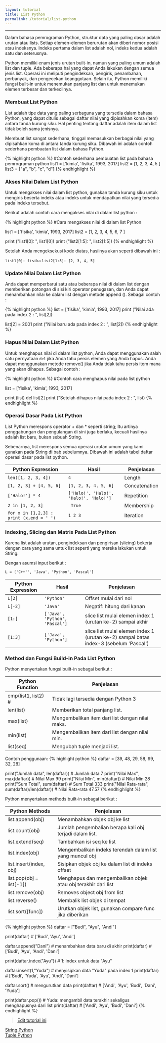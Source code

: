 ```yaml
---
layout: tutorial
title: List Python
permalink: /tutorial/list-python
---
```


---

Dalam bahasa pemrograman Python, struktur data yang paling dasar adalah urutan atau lists. Setiap elemen-elemen berurutan akan diberi nomor posisi atau indeksnya. Indeks pertama dalam list adalah nol, indeks kedua adalah satu dan seterusnya.

Python memiliki enam jenis urutan built-in, namun yang paling umum adalah list dan tuple. Ada beberapa hal yang dapat Anda lakukan dengan semua jenis list. Operasi ini meliputi pengindeksan, pengiris, penambahan, perbanyak, dan pengecekan keanggotaan. Selain itu, Python memiliki fungsi built-in untuk menemukan panjang list dan untuk menemukan elemen terbesar dan terkecilnya.

### Membuat List Python

List adalah tipe data yang paling serbaguna yang tersedia dalam bahasa Python, yang dapat ditulis sebagai daftar nilai yang dipisahkan koma (item) antara tanda kurung siku. Hal penting tentang daftar adalah item dalam list tidak boleh sama jenisnya.

Membuat list sangat sederhana, tinggal memasukkan berbagai nilai yang dipisahkan koma di antara tanda kurung siku. Dibawah ini adalah contoh sederhana pembuatan list dalam bahasa Python.

{% highlight python %}
#Contoh sederhana pembuatan list pada bahasa pemrograman python
list1 = ['kimia', 'fisika', 1993, 2017]
list2 = [1, 2, 3, 4, 5 ]
list3 = ["a", "b", "c", "d"]
{% endhighlight %}

### Akses Nilai Dalam List Python

Untuk mengakses nilai dalam list python, gunakan tanda kurung siku untuk mengiris beserta indeks atau indeks untuk mendapatkan nilai yang tersedia pada indeks tersebut.

Berikut adalah contoh cara mengakses nilai di dalam list python :


{% highlight python %}
#Cara mengakses nilai di dalam list Python

list1 = ['fisika', 'kimia', 1993, 2017]
list2 = [1, 2, 3, 4, 5, 6, 7 ]

print ("list1[0]: ", list1[0])
print ("list2[1:5]: ", list2[1:5])
{% endhighlight %}

Setelah Anda mengeksekusi kode diatas, hasilnya akan seperti dibawah ini :

`list1[0]: fisika`
`list2[1:5]: [2, 3, 4, 5]`

### Update Nilai Dalam List Python

Anda dapat memperbarui satu atau beberapa nilai di dalam list dengan memberikan potongan di sisi kiri operator penugasan, dan Anda dapat menambahkan nilai ke dalam list dengan metode append (). Sebagai contoh :


{% highlight python %}
list = ['fisika', 'kimia', 1993, 2017]
print ("Nilai ada pada index 2 : ", list[2])

list[2] = 2001
print ("Nilai baru ada pada index 2 : ", list[2])
{% endhighlight %}

### Hapus Nilai Dalam List Python

Untuk menghapus nilai di dalam list python, Anda dapat menggunakan salah satu pernyataan `del` jika Anda tahu persis elemen yang Anda hapus. Anda dapat menggunakan metode remove() jika Anda tidak tahu persis item mana yang akan dihapus. Sebagai contoh :

{% highlight python %}
#Contoh cara menghapus nilai pada list python

list = ['fisika', 'kimia', 1993, 2017]

print (list)
del list[2]
print ("Setelah dihapus nilai pada index 2 : ", list)
{% endhighlight %}

### Operasi Dasar Pada List Python

List Python merespons operator + dan * seperti string; Itu artinya penggabungan dan pengulangan di sini juga berlaku, kecuali hasilnya adalah list baru, bukan sebuah String.

Sebenarnya, list merespons semua operasi urutan umum yang kami gunakan pada String di bab sebelumnya. Dibawah ini adalah tabel daftar operasi dasar pada list python.

| Python Expression	| Hasil		| Penjelasan	| 
| --- | --- | --- |
| `len([1, 2, 3, 4])`		| `4`	| Length	| 
| `[1, 2, 3] + [4, 5, 6]`	| 	`[1, 2, 3, 4, 5, 6]`	| 	Concatenation	| 
| `['Halo!'] * 4`		| `['Halo!', 'Halo!', 'Halo!', 'Halo!']`	| 	Repetition	| 
| `2 in [1, 2, 3]`	| `	True`	| 	Membership	| 
| `for x in [1,2,3] : print (x,end = ' ')`	| 	`1 2 3`		| Iteration	| 

### Indexing, Slicing dan Matrix Pada List Python

Karena list adalah urutan, pengindeksan dan pengirisan (slicing) bekerja dengan cara yang sama untuk list seperti yang mereka lakukan untuk String.

Dengan asumsi input berikut :

`L = ['C++'', 'Java', 'Python', 'Pascal']`

 | Python Expression | 	Hasil | 	Penjelasan | 
 | --- | --- | --- | 
 | `L[2]`	 | `'Python'` | 	Offset mulai dari nol | 
 | `L[-2]` | 	`'Java'` | 	Negatif: hitung dari kanan | 
 | `[1:]`	 | `['Java', 'Python', 'Pascal']` | 	slice list mulai elemen index 1 (urutan ke-2) sampai akhir | 
 | `[1:3]`	 | `['Java', 'Python']` | 	slice list mulai elemen index 1 (urutan ke-2) sampai batas index-3 (sebelum 'Pascal') | 
 

### Method dan Fungsi Build-in Pada List Python

Python menyertakan fungsi built-in sebagai berikut :

| Python Function | 	Penjelasan | 
| --- | --- |
| cmp(list1, list2)	# |  Tidak lagi tersedia dengan Python 3 | 
| len(list)	 | Memberikan total panjang list. | 
| max(list)	 | Mengembalikan item dari list dengan nilai maks. | 
| min(list)	 | Mengembalikan item dari list dengan nilai min. | 
| list(seq)	 | Mengubah tuple menjadi list. | 

Contoh penggunaan:
{% highlight python %}
daftar = [39, 48, 29, 58, 99, 32, 28] 

print("Jumlah data", len(daftar)) # Jumlah data 7
print("Nilai Max", max(daftar))   # Nilai Max 99
print("Nilai Min", min(daftar))   # Nilai Min 28
print("Sum Total", sum(daftar))   # Sum Total 333
print("Nilai Rata-rata", sum(daftar)/len(daftar)) # Nilai Rata-rata 47.57
{% endhighlight %}

Python menyertakan methods built-in sebagai berikut :

 | Python Methods | 	Penjelasan | 
 | --- | --- | 
 | list.append(obj)	 | Menambahkan objek obj ke list | 
 | list.count(obj) | 	Jumlah pengembalian berapa kali obj terjadi dalam list. | 
 | list.extend(seq) | 	Tambahkan isi seq ke list | 
 | list.index(obj) | 	Mengembalikan indeks terendah dalam list yang muncul obj | 
 | list.insert(index, obj)	 | Sisipkan objek obj ke dalam list di indeks offset | 
 | list.pop(obj = list[-1])	 | Menghapus dan mengembalikan objek atau obj terakhir dari list | 
 | list.remove(obj) | 	Removes object obj from list | 
 | list.reverse() | 	Membalik list objek di tempat | 
 | list.sort([func])	 | Urutkan objek list, gunakan compare func jika diberikan | 

{% highlight python %}
daftar = ["Budi", "Ayu", "Andi"]

print(daftar) # ['Budi', 'Ayu', 'Andi']

daftar.append("Dani") # menambahkan data baru di akhir
print(daftar) # ['Budi', 'Ayu', 'Andi', 'Dani']

print(daftar.index("Ayu")) # 1: index untuk data "Ayu"

daftar.insert(1,"Yuda") # menyisipkan data "Yuda" pada index 1
print(daftar) # ['Budi', 'Yuda', 'Ayu', 'Andi', 'Dani']

daftar.sort() # mengurutkan data
print(daftar) # ['Andi', 'Ayu', 'Budi', 'Dani', 'Yuda']

print(daftar.pop()) # Yuda: mengambil data terakhir sekaligus menghapusnya dari list
print(daftar) # ['Andi', 'Ayu', 'Budi', 'Dani']
{% endhighlight %}


> [Edit tutorial ini](https://github.com/belajarpythoncom/belajarpythoncom.github.io/edit/master/tutorials/list-python.md)

<div class="row navigation-tutorial">
    <div class="col-md-6 prev-tutorial">
        <a href="/tutorial/string-python"><i class="fas fa-arrow-circle-left"></i>String Python</a>
    </div>
    <div class="col-md-6 next-tutorial">
        <a href="/tutorial/tuple-python" class="hoverable">Tuple Python<i class="fas fa-arrow-circle-right"></i></a>
    </div>
</div>
